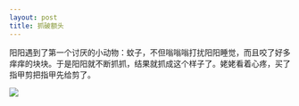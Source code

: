 ```yaml
---
layout: post
title: 抓破额头
---
```


阳阳遇到了第一个讨厌的小动物：蚊子，不但嗡嗡嗡打扰阳阳睡觉，而且咬了好多痒痒的块块。于是阳阳就不断抓抓，结果就抓成这个样子了。姥姥看着心疼，买了指甲剪把指甲先给剪了。

![](https://raw.githubusercontent.com/initlove/initlove.github.io/master/images/2016-05-17-085658.jpg)

